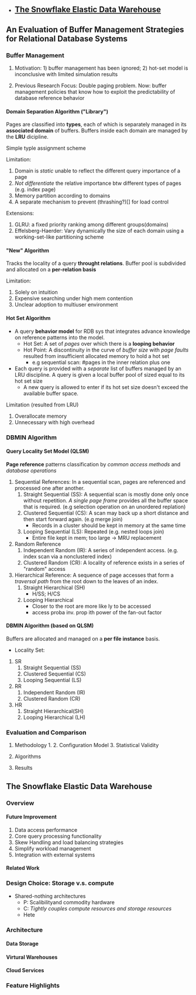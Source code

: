 <!-- GFM-TOC -->
* [The Snowflake Elastic Data Warehouse](#The-Snowflake-Elastic-Data-Warehouse)
     - 

<!-- GFM-TOC -->
## An Evaluation of Buffer Management Strategies for Relational Database Systems
### Buffer Management
1. Motivation: 1) buffer management has been ignored; 2)  hot-set model is inconclusive with limited simulation results

2. Previous Research Focus: Double paging problem. Now: buffer management policies that know how to exploit  the  predictability of database reference behavior
#### Domain Separation Algorithm ("Library")
Pages are classified into **types**, each of which is separately managed in its **associated domain** of buffers. Buffers inside each domain are managed by the **LRU** dicipline.

Simple typle assignment scheme

Limitation:
1. Domain is *static* unable to reflect the different query importance of a page
2. *Not differentiate*  the relative importance btw different types of pages (e.g. index page)
3. Memory partition according to domains
4. A separate mechanism to prevent (thrashing?)[] for load control

Extensions:
1. GLRU: a fixed priority ranking among different groups(domains)
2. Effelsberg-Haerder: Vary dynamically the size of each domain using a working-set-like partitioning scheme

#### "New" Algorithm
Tracks the locality of a query **throught relations**. Buffer pool is subdivided and allocated on a **per-relation basis**

Limitation:
1. Solely on intuition
2. Expensive searching under high mem contention
3. Unclear adoption to multiuser environment
#### Hot Set Algorithm
- A query **behavior model** for RDB sys that integrates advance knowledge on reference patterns into the model.
     - Hot Set: A set of *pages* over which there is a **looping behavior**
     - Hot Point: A discontinuity in the curve of *buffer size* with *page faults* resulted from insufficient allocated memory to hold a hot set 
          - e.g sequential scan: #pages in the inner relation plus one
- Each query is provided with a *separate* list of buffers managed by an LRU discipline. A query is given a local buffer pool of sized equal to its hot set size
     - A new query is allowed to enter if its hot set size doesn't exceed the available buffer space. 
     
Limitation (resulted from LRU)
1. Overallocate memory 
2. Unnecessary with high overhead

### DBMIN Algorithm
#### Query Locality Set Model (QLSM)
**Page reference** patterns classification by *common access methods* and *database operations*
1. Sequential References: In a sequential scan, pages are referenced and processed one after another.
     1. Straight Sequential (SS): A sequential scan is mostly done only once without repetition. *A single page frame* provides all the buffer space that is required. (e.g selection operation on an unordered replation)
     2. Clustered Sequential (CS): A scan may back up a short distance and then start forward again. (e.g merge join)
          - Records in a cluster should be kept in memory at the same time
     3. Looping Sequential (LS): Repeated (e.g. nested loops join)
          - Entire file kept in mem; too large -> MRU replacement
2. Random Reference
     1. Independent Random (IR): A series of independent access. (e.g. index scan via a nonclustered index)
     2. Clustered Random (CR): A locality of reference exists in a series of "random" access
3. Hierarchical Reference: A sequence of page accesses that form a *traversal path* from the root down to the leaves of an index.
     1. Straight Hierarchical (SH)
          - H/SS; H/CS
     2. Looping Hierarchical
          - Closer to the root are more like ly to be accessed
          - access proba inv. prop ith power of the fan-out factor
  

#### DBMIN Algorithm (based on QLSM)
Buffers are allocated and managed on a **per file instance** basis.
- Locality Set:
1. SR
     1. Straight Sequential (SS)
     2. Clustered Sequential (CS)
     3. Looping Sequential (LS)
2. RR
     1.  Independent Random (IR)
     2.  Clustered Random (CR)
3. HR
     1. Straight Hierarchical(SH)
     2. Looping Hierarchical (LH)

### Evaluation and Comparison
1. Methodology
     1. 
     2. Configuration Model
     3. Statistical Validity
     
2. Algorithms

3. Results


## The Snowflake Elastic Data Warehouse
### Overview
#### Future Improvement
1. Data access performance
2. Core query processing functionality
3. Skew Handling and load balancing strategies
4. Simplify workload management
5. Integration with external systems
#### Related Work
### Design Choice: Storage v.s. compute
- Shared-nothing architectures 
    - P: Scalibilityand commodity hardware
    - C: *Tightly couples compute resources and storage resources*
    - Hete
### Architecture
#### Data Storage
#### Virtural Warehouses
#### Cloud Services
### Feature Highlights
